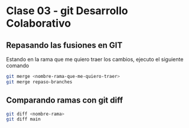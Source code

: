 # Clase 03 - git Desarrollo Colaborativo

## Repasando las fusiones en GIT
Estando en la rama que me quiero traer los cambios, ejecuto el siguiente comando

```sh
git merge <nombre-rama-que-me-quiero-traer>
git merge repaso-branches
```

## Comparando ramas con git diff

```sh
git diff <nombre-rama>
git diff main
```